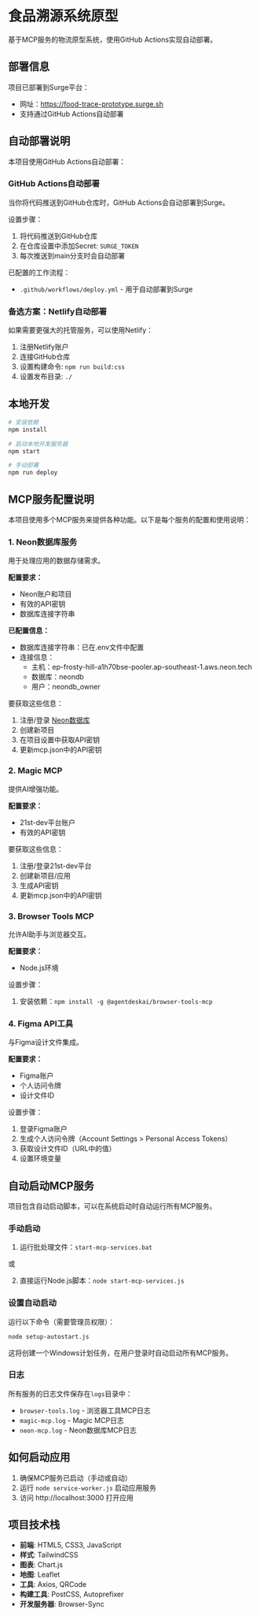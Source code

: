 # 食品溯源系统原型

基于MCP服务的物流原型系统，使用GitHub Actions实现自动部署。

## 部署信息

项目已部署到Surge平台：
- 网址：https://food-trace-prototype.surge.sh
- 支持通过GitHub Actions自动部署

## 自动部署说明

本项目使用GitHub Actions自动部署：

### GitHub Actions自动部署

当你将代码推送到GitHub仓库时，GitHub Actions会自动部署到Surge。

设置步骤：
1. 将代码推送到GitHub仓库
2. 在仓库设置中添加Secret: `SURGE_TOKEN`
3. 每次推送到main分支时会自动部署

已配置的工作流程：
- `.github/workflows/deploy.yml` - 用于自动部署到Surge

### 备选方案：Netlify自动部署

如果需要更强大的托管服务，可以使用Netlify：

1. 注册Netlify账户
2. 连接GitHub仓库
3. 设置构建命令: `npm run build:css`
4. 设置发布目录: `./`

## 本地开发

```bash
# 安装依赖
npm install

# 启动本地开发服务器
npm start

# 手动部署
npm run deploy
```

## MCP服务配置说明

本项目使用多个MCP服务来提供各种功能。以下是每个服务的配置和使用说明：

### 1. Neon数据库服务

用于处理应用的数据存储需求。

**配置要求：**
- Neon账户和项目
- 有效的API密钥
- 数据库连接字符串

**已配置信息：**
- 数据库连接字符串：已在.env文件中配置
- 连接信息：
  - 主机：ep-frosty-hill-a1h70bse-pooler.ap-southeast-1.aws.neon.tech
  - 数据库：neondb
  - 用户：neondb_owner

要获取这些信息：
1. 注册/登录 [Neon数据库](https://neon.tech)
2. 创建新项目
3. 在项目设置中获取API密钥
4. 更新mcp.json中的API密钥

### 2. Magic MCP

提供AI增强功能。

**配置要求：**
- 21st-dev平台账户
- 有效的API密钥

要获取这些信息：
1. 注册/登录21st-dev平台
2. 创建新项目/应用
3. 生成API密钥
4. 更新mcp.json中的API密钥

### 3. Browser Tools MCP

允许AI助手与浏览器交互。

**配置要求：**
- Node.js环境

设置步骤：
1. 安装依赖：`npm install -g @agentdeskai/browser-tools-mcp`

### 4. Figma API工具

与Figma设计文件集成。

**配置要求：**
- Figma账户
- 个人访问令牌
- 设计文件ID

设置步骤：
1. 登录Figma账户
2. 生成个人访问令牌（Account Settings > Personal Access Tokens）
3. 获取设计文件ID（URL中的值）
4. 设置环境变量

## 自动启动MCP服务

项目包含自动启动脚本，可以在系统启动时自动运行所有MCP服务。

### 手动启动

1. 运行批处理文件：`start-mcp-services.bat`

或

2. 直接运行Node.js脚本：`node start-mcp-services.js`

### 设置自动启动

运行以下命令（需要管理员权限）：

```bash
node setup-autostart.js
```

这将创建一个Windows计划任务，在用户登录时自动启动所有MCP服务。

### 日志

所有服务的日志文件保存在`logs`目录中：
- `browser-tools.log` - 浏览器工具MCP日志
- `magic-mcp.log` - Magic MCP日志
- `neon-mcp.log` - Neon数据库MCP日志

## 如何启动应用

1. 确保MCP服务已启动（手动或自动）
2. 运行 `node service-worker.js` 启动应用服务
3. 访问 http://localhost:3000 打开应用 

## 项目技术栈

- **前端**: HTML5, CSS3, JavaScript
- **样式**: TailwindCSS
- **图表**: Chart.js
- **地图**: Leaflet
- **工具**: Axios, QRCode
- **构建工具**: PostCSS, Autoprefixer
- **开发服务器**: Browser-Sync 